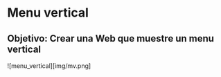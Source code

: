 # Menu vertical

## Objetivo: Crear una Web que muestre un menu vertical 

![menu_vertical][img/mv.png]